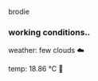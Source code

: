 brodie

<!--weather_start-->
### working conditions..

weather: few clouds ☁️

temp: 18.86 °C 👕

<!--weather_end-->
